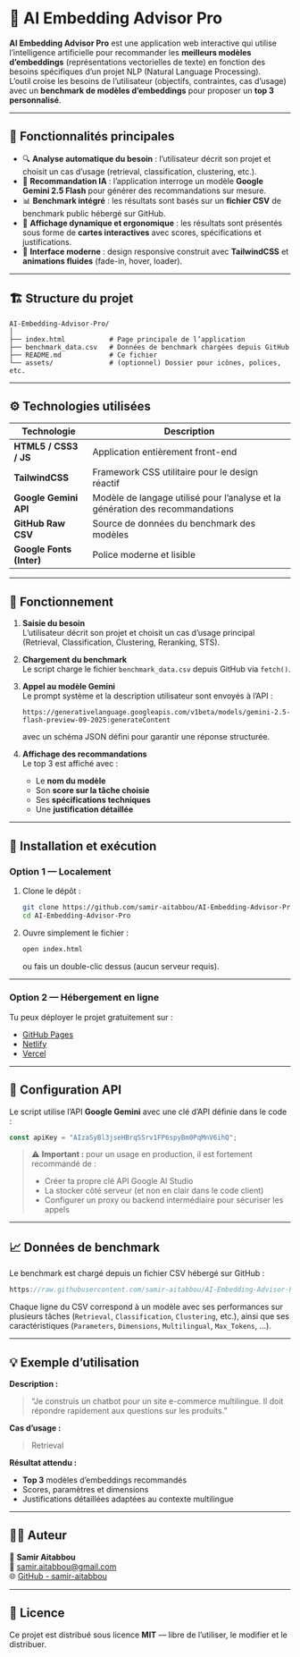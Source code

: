 # 🧠 AI Embedding Advisor Pro

**AI Embedding Advisor Pro** est une application web interactive qui utilise l’intelligence artificielle pour recommander les **meilleurs modèles d’embeddings** (représentations vectorielles de texte) en fonction des besoins spécifiques d’un projet NLP (Natural Language Processing).  
L’outil croise les besoins de l’utilisateur (objectifs, contraintes, cas d’usage) avec un **benchmark de modèles d’embeddings** pour proposer un **top 3 personnalisé**.

---

## 🚀 Fonctionnalités principales

- 🔍 **Analyse automatique du besoin** : l’utilisateur décrit son projet et choisit un cas d’usage (retrieval, classification, clustering, etc.).
- 🤖 **Recommandation IA** : l’application interroge un modèle **Google Gemini 2.5 Flash** pour générer des recommandations sur mesure.
- 📊 **Benchmark intégré** : les résultats sont basés sur un **fichier CSV** de benchmark public hébergé sur GitHub.
- 🧩 **Affichage dynamique et ergonomique** : les résultats sont présentés sous forme de **cartes interactives** avec scores, spécifications et justifications.
- 🎨 **Interface moderne** : design responsive construit avec **TailwindCSS** et **animations fluides** (fade-in, hover, loader).

---

## 🏗️ Structure du projet

```
AI-Embedding-Advisor-Pro/
│
├── index.html           # Page principale de l’application
├── benchmark_data.csv   # Données de benchmark chargées depuis GitHub
├── README.md            # Ce fichier
└── assets/              # (optionnel) Dossier pour icônes, polices, etc.
```

---

## ⚙️ Technologies utilisées

| Technologie | Description |
|--------------|--------------|
| **HTML5 / CSS3 / JS** | Application entièrement front-end |
| **TailwindCSS** | Framework CSS utilitaire pour le design réactif |
| **Google Gemini API** | Modèle de langage utilisé pour l’analyse et la génération des recommandations |
| **GitHub Raw CSV** | Source de données du benchmark des modèles |
| **Google Fonts (Inter)** | Police moderne et lisible |

---

## 🧩 Fonctionnement

1. **Saisie du besoin**  
   L’utilisateur décrit son projet et choisit un cas d’usage principal (Retrieval, Classification, Clustering, Reranking, STS).

2. **Chargement du benchmark**  
   Le script charge le fichier `benchmark_data.csv` depuis GitHub via `fetch()`.

3. **Appel au modèle Gemini**  
   Le prompt système et la description utilisateur sont envoyés à l’API :
   ```
   https://generativelanguage.googleapis.com/v1beta/models/gemini-2.5-flash-preview-09-2025:generateContent
   ```
   avec un schéma JSON défini pour garantir une réponse structurée.

4. **Affichage des recommandations**  
   Le top 3 est affiché avec :
   - Le **nom du modèle**
   - Son **score sur la tâche choisie**
   - Ses **spécifications techniques**
   - Une **justification détaillée**

---

## 🧰 Installation et exécution

### Option 1 — Localement
1. Clone le dépôt :
   ```bash
   git clone https://github.com/samir-aitabbou/AI-Embedding-Advisor-Pro.git
   cd AI-Embedding-Advisor-Pro
   ```

2. Ouvre simplement le fichier :
   ```bash
   open index.html
   ```
   ou fais un double-clic dessus (aucun serveur requis).

---

### Option 2 — Hébergement en ligne
Tu peux déployer le projet gratuitement sur :
- [GitHub Pages](https://pages.github.com)
- [Netlify](https://www.netlify.com)
- [Vercel](https://vercel.com)

---

## 🔑 Configuration API

Le script utilise l’API **Google Gemini** avec une clé d’API définie dans le code :

```js
const apiKey = "AIzaSyBl3jseHBrqSSrv1FP6spyBm0PqMnV6ihQ";
```

> ⚠️ **Important :** pour un usage en production, il est fortement recommandé de :
> - Créer ta propre clé API Google AI Studio  
> - La stocker côté serveur (et non en clair dans le code client)
> - Configurer un proxy ou backend intermédiaire pour sécuriser les appels

---

## 📈 Données de benchmark

Le benchmark est chargé depuis un fichier CSV hébergé sur GitHub :
```js
https://raw.githubusercontent.com/samir-aitabbou/AI-Embedding-Advisor-Pro/refs/heads/master/benchmark_data.csv
```

Chaque ligne du CSV correspond à un modèle avec ses performances sur plusieurs tâches (`Retrieval`, `Classification`, `Clustering`, etc.), ainsi que ses caractéristiques (`Parameters`, `Dimensions`, `Multilingual`, `Max_Tokens`, ...).

---

## 💡 Exemple d’utilisation

**Description :**
> “Je construis un chatbot pour un site e-commerce multilingue. Il doit répondre rapidement aux questions sur les produits.”

**Cas d’usage :**
> Retrieval

**Résultat attendu :**
- **Top 3** modèles d’embeddings recommandés
- Scores, paramètres et dimensions
- Justifications détaillées adaptées au contexte multilingue

---

## 🧑‍💻 Auteur

👤 **Samir Aitabbou**  
📧 [samir.aitabbou@gmail.com](mailto:samir.aitabbou@gmail.com)  
🌐 [GitHub - samir-aitabbou](https://github.com/samir-aitabbou)

---

## 📜 Licence

Ce projet est distribué sous licence **MIT** — libre de l’utiliser, le modifier et le distribuer.
